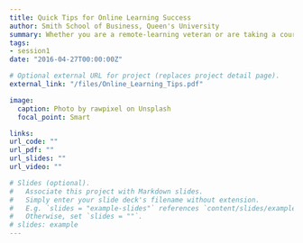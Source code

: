 ```yaml
---
title: Quick Tips for Online Learning Success
author: Smith School of Business, Queen's University 
summary: Whether you are a remote-learning veteran or are taking a course for the first time, the following tips will help to make your experience as meaningful as possible.
tags:
- session1
date: "2016-04-27T00:00:00Z"

# Optional external URL for project (replaces project detail page).
external_link: "/files/Online_Learning_Tips.pdf"

image:
  caption: Photo by rawpixel on Unsplash
  focal_point: Smart

links:
url_code: ""
url_pdf: ""
url_slides: ""
url_video: ""

# Slides (optional).
#   Associate this project with Markdown slides.
#   Simply enter your slide deck's filename without extension.
#   E.g. `slides = "example-slides"` references `content/slides/example-slides.md`.
#   Otherwise, set `slides = ""`.
# slides: example
---
```


